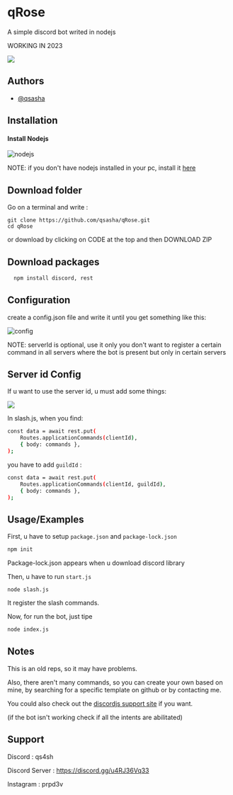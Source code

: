 # qRose

A simple discord bot writed in nodejs

WORKING IN 2023

![](https://cdn.discordapp.com/attachments/1142847161487335535/1143185682274201772/image.png)


## Authors

- [@qsasha](https://www.github.com/qsasha)


## Installation

#### Install Nodejs



![nodejs](https://www.google.com/imgres?imgurl=https%3A%2F%2Fcdn.gabrieleromanato.com%2F5c37214980b3%2Fuploads%2F2019%2F12%2Fnodejs-logo-271181341.jpg&tbnid=2frX5kW2STwDlM&vet=12ahUKEwjWkdjh9-2AAxVKhqQKHSCRBNkQMyghegUIARCXAQ..i&imgrefurl=https%3A%2F%2Fgabrieleromanato.name%2Fnodejs-multiple-file-downloads-with-promises&docid=cCWs6KToHRhkPM&w=2000&h=1024&q=nodejs%20download&ved=2ahUKEwjWkdjh9-2AAxVKhqQKHSCRBNkQMyghegUIARCXAQ)

NOTE: if you don't have nodejs installed in your pc, install it [here](https://nodejs.org)

## Download folder

Go on a terminal and write :

```
git clone https://github.com/qsasha/qRose.git
cd qRose
```
or download by clicking on CODE at the top and then DOWNLOAD ZIP

## Download packages

```bash
  npm install discord, rest
```
    
## Configuration 

create a config.json file and write it until you get something like this:



![config](https://cdn.discordapp.com/attachments/1142847161487335535/1143175668008484914/image.png)

NOTE: serverId is optional, use it only you don't want to register a certain command in all servers where the bot is present but only in certain servers

## Server id Config
If u want to use the server id, u must add some things:

![](https://cdn.discordapp.com/attachments/1142847161487335535/1143176829394497626/image.png)

In slash.js, when you find:

```bash
const data = await rest.put(
	Routes.applicationCommands(clientId),
	{ body: commands },
);
```
you have to add `guildId` :

```bash
const data = await rest.put(
	Routes.applicationCommands(clientId, guildId),
	{ body: commands },
);
```

## Usage/Examples

First, u have to setup `package.json` and `package-lock.json`

```javascript
npm init
```
Package-lock.json appears when u download discord library

Then, u have to run `start.js`

```
node slash.js
```
It register the slash commands.

Now, for run the bot, just tipe 

```bash
node index.js
```


## Notes
This is an old reps, so it may have problems.

Also, there aren't many commands, so you can create your own based on mine, by searching for a specific template on github or by contacting me.

You could also check out the [discordjs support site](https://discordjs.guide/) if you want.

(if the bot isn't working check if all the intents are abilitated)
## Support

Discord : qs4sh

Discord Server : https://discord.gg/u4RJ36Vq33

Instagram : prpd3v
